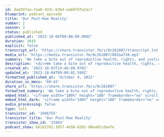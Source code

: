 ```yaml
---
id: dae937aa-7aa0-433c-b3bd-eab07dfa2ac7
blueprint: podcast_episode
title: 'Our Post-Roe Reality'
number: 2
season: 3
status: published
published_at: '2022-10-04T09:00:00.000Z'
duration: 3643
explicit: false
transcript_url: 'https://share.transistor.fm/s/8c261007/transcript.txt'
media_url: 'https://media.transistor.fm/8c261007/083aa738.mp3'
summary: 'We take a bite out of reproductive health, rights, and justice with two stellar advocates from Gender Justice and UnRestrict MN. Erin Maye Quade and Abena Abraham share their firsthand experiences on how the landscape has shifted since the U.S. Supreme Court overturned Roe v. Wade and what cumulative actions we can all take to embrace this new, post-Roe terrain. '
description: '<div>We take a bite out of reproductive health, rights, and justice with two stellar advocates from <a href="https://www.genderjustice.us/">Gender Justice</a> and <a href="https://unrestrictmn.org/">UnRestrict MN</a>. Erin Maye Quade and Abena Abraham share their firsthand experiences on how the landscape has shifted since the U.S. Supreme Court overturned Roe v. Wade and what cumulative actions we can all take to embrace this new, post-Roe terrain.<br><br></div><div>Additional Resources &amp; References:</div><ul><li><a href="https://www.vice.com/en/article/n7zevd/this-is-the-data-facebook-gave-police-to-prosecute-a-teenager-for-abortion">Facebook Gave Police Data to Prosecute a Nebraska Teenager</a></li><li><a href="https://www.nbcnews.com/nbc-out/out-politics-and-policy/law-professor-khiara-bridges-calls-sen-josh-hawleys-questions-pregnanc-rcna38015">Law Professor Interrupts senator Josh Hawley’s Transphobic Line of Questioning&nbsp;</a></li></ul><div>For questions, comments or feedback about this episode: <a href="mailto:lastbite@sgdinstitute.org">lastbite@sgdinstitute.org</a><br><br></div><div>We’ve joined <a href="https://www.tiktok.com/@take.the.last.bite">TikTok</a>! You can also find us on <a href="https://twitter.com/sgdinstitute/">Twitter</a>, <a href="https://www.facebook.com/sgdinstitute">Facebook</a> and <a href="https://www.instagram.com/sgdinstitute/">Instagram</a> or at <a href="https://sgdinstitute.org/">sgdinstitute.org</a></div><div><br>Host:<a href="https://www.instagram.com/tranzwrites/"> R.B. Brooks,</a> they/them, director of programs for the Midwest Institute for Sexuality and Gender Diversity<br><br>Cover art: Adrienne McCormick</div>'
created_at: '2022-10-03T14:46:09.970Z'
updated_at: '2022-10-04T09:00:02.599Z'
formatted_published_at: 'October 4, 2022'
duration_in_mmss: '60:43'
share_url: 'https://share.transistor.fm/s/8c261007'
formatted_summary: 'We take a bite out of reproductive health, rights, and justice with two stellar advocates from Gender Justice and UnRestrict MN. Erin Maye Quade and Abena Abraham share their firsthand experiences on how the landscape has shifted since the U.S. Supreme Court overturned Roe v. Wade and what cumulative actions we can all take to embrace this new, post-Roe terrain. '
embed_html: '<iframe width="100%" height="180" frameborder="no" scrolling="no" seamless src="https://share.transistor.fm/e/8c261007"></iframe>'
embed_html_dark: '<iframe width="100%" height="180" frameborder="no" scrolling="no" seamless src="https://share.transistor.fm/e/8c261007/dark"></iframe>'
audio_processing: false
type: full
transistor_id: '1046755'
transistor_title: 'Our Post-Roe Reality'
transistor_show_id: '23493'
podcast_show: bb1b2781-3d57-4e56-8282-d0ea01cdaafe
---
```

